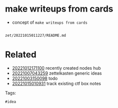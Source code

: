 # make writeups from cards

- concept of `make writeups from cards`

```
```

` zet/20221015011227/README.md `

# Related

- [20221012171100](/zet/20221012171100/README.md) recently created nodes hub
- [20221007043259](/zet/20221007043259/README.md) zettelkasten generic ideas
- [20221003150098](/zet/20221003150098/README.md) todo
- [20221015010931](/zet/20221015010931/README.md) track existing ctf box notes

Tags:

    #idea
